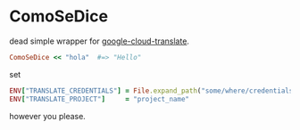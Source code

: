 # ComoSeDice

dead simple wrapper for [google-cloud-translate](https://rubygems.org/gems/google-cloud-translate/).

```ruby
ComoSeDice << "hola"  #=> "Hello"
```

set
```ruby
ENV["TRANSLATE_CREDENTIALS"] = File.expand_path("some/where/credentials.json")
ENV["TRANSLATE_PROJECT"]     = "project_name"
```
however you please.

